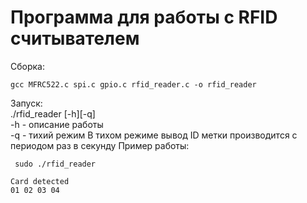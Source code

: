 # Программа для работы с RFID считывателем

Сборка:  
``` 
gcc MFRC522.c spi.c gpio.c rfid_reader.c -o rfid_reader   
```  
Запуск:  
./rfid_reader [-h][-q]  
-h - описание работы  
-q - тихий режим 
В тихом режиме вывод ID метки производится с периодом раз в секунду
Пример работы: 
```   
 sudo ./rfid_reader
```  
```
Card detected
01 02 03 04
```